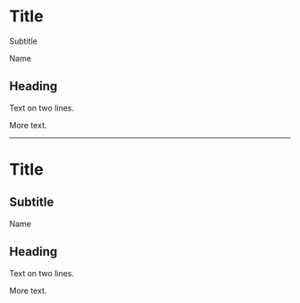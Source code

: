 # Title
Subtitle

Name

## Heading

Text
on two lines.

More text.

---
<h1>Title</h1>
<h2>Subtitle</h2>
<author>
<p>Name</p>
</author>
<section>
<h2 id="TOC_1.">Heading</h2>
<p>Text
on two lines.</p>
<p>More text.</p>
</section>

